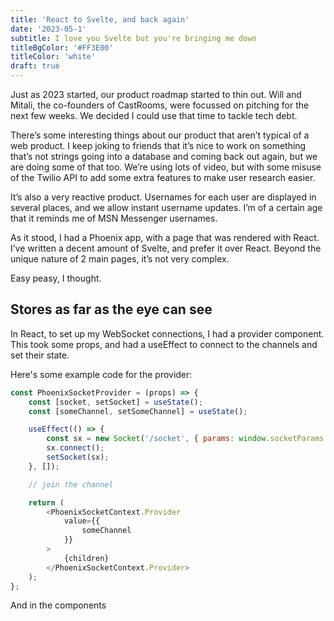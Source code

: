 ```yaml
---
title: 'React to Svelte, and back again'
date: '2023-05-1'
subtitle: I love you Svelte but you're bringing me down
titleBgColor: '#FF3E00'
titleColor: 'white'
draft: true
---
```


Just as 2023 started, our product roadmap started to thin out. Will and Mitali, the co-founders of CastRooms, were focussed on pitching for the next few weeks. We decided I could use that time to tackle tech debt.

There’s some interesting things about our product that aren’t typical of a web product. I keep joking to friends that it’s nice to work on something that’s not strings going into a database and coming back out again, but we are doing some of that too. We’re using lots of video, but with some misuse of the Twilio API to add some extra features to make user research easier.

It’s also a very reactive product. Usernames for each user are displayed in several places, and we allow instant username updates. I’m of a certain age that it reminds me of MSN Messenger usernames.

As it stood, I had a Phoenix app, with a page that was rendered with React. I’ve written a decent amount of Svelte, and prefer it over React. Beyond the unique nature of 2 main pages, it’s not very complex.

Easy peasy, I thought.

## Stores as far as the eye can see

In React, to set up my WebSocket connections, I had a provider component. This took some props, and had a useEffect to connect to the channels and set their state.

Here's some example code for the provider:

```javascript
const PhoenixSocketProvider = (props) => {
	const [socket, setSocket] = useState();
	const [someChannel, setSomeChannel] = useState();

	useEffect(() => {
		const sx = new Socket('/socket', { params: window.socketParams });
		sx.connect();
		setSocket(sx);
	}, []);

	// join the channel

	return (
		<PhoenixSocketContext.Provider
			value={{
				someChannel
			}}
		>
			{children}
		</PhoenixSocketContext.Provider>
	);
};
```

And in the components

```

```
